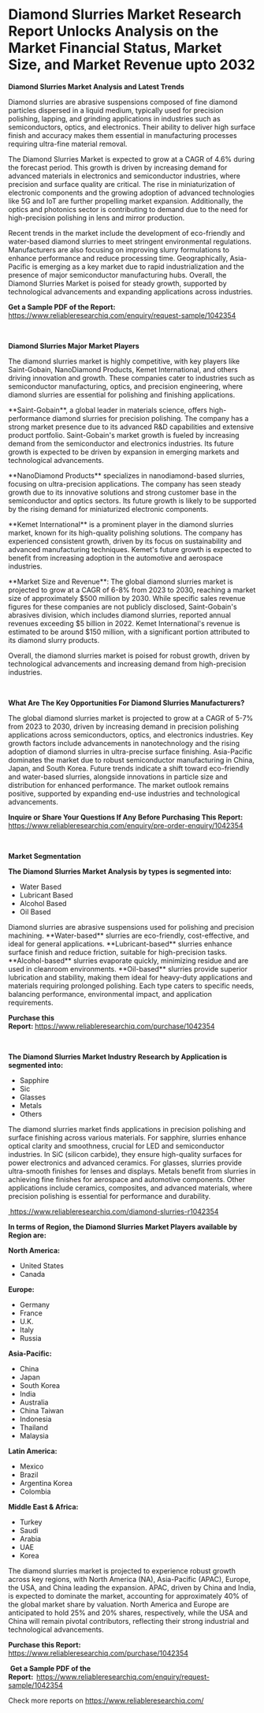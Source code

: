 <p><h1>Diamond Slurries Market Research Report Unlocks Analysis on the Market Financial Status, Market Size, and Market Revenue upto 2032</h1></p><p><strong>Diamond Slurries Market Analysis and Latest Trends</strong></p>
<p><p>Diamond slurries are abrasive suspensions composed of fine diamond particles dispersed in a liquid medium, typically used for precision polishing, lapping, and grinding applications in industries such as semiconductors, optics, and electronics. Their ability to deliver high surface finish and accuracy makes them essential in manufacturing processes requiring ultra-fine material removal.</p><p>The Diamond Slurries Market is expected to grow at a CAGR of 4.6% during the forecast period. This growth is driven by increasing demand for advanced materials in electronics and semiconductor industries, where precision and surface quality are critical. The rise in miniaturization of electronic components and the growing adoption of advanced technologies like 5G and IoT are further propelling market expansion. Additionally, the optics and photonics sector is contributing to demand due to the need for high-precision polishing in lens and mirror production.</p><p>Recent trends in the market include the development of eco-friendly and water-based diamond slurries to meet stringent environmental regulations. Manufacturers are also focusing on improving slurry formulations to enhance performance and reduce processing time. Geographically, Asia-Pacific is emerging as a key market due to rapid industrialization and the presence of major semiconductor manufacturing hubs. Overall, the Diamond Slurries Market is poised for steady growth, supported by technological advancements and expanding applications across industries.</p></p>
<p><strong>Get a Sample PDF of the Report:&nbsp;</strong> <a href="https://www.reliableresearchiq.com/enquiry/request-sample/1042354?utm_campaign=1842&utm_medium=2&utm_source=Github&utm_content=ia&utm_term=25012025&utm_id=diamond-slurries">https://www.reliableresearchiq.com/enquiry/request-sample/1042354</a></p>
<p>&nbsp;</p>
<p><strong>Diamond Slurries Major Market Players</strong></p>
<p><p>The diamond slurries market is highly competitive, with key players like Saint-Gobain, NanoDiamond Products, Kemet International, and others driving innovation and growth. These companies cater to industries such as semiconductor manufacturing, optics, and precision engineering, where diamond slurries are essential for polishing and finishing applications.</p><p>**Saint-Gobain**, a global leader in materials science, offers high-performance diamond slurries for precision polishing. The company has a strong market presence due to its advanced R&D capabilities and extensive product portfolio. Saint-Gobain's market growth is fueled by increasing demand from the semiconductor and electronics industries. Its future growth is expected to be driven by expansion in emerging markets and technological advancements.</p><p>**NanoDiamond Products** specializes in nanodiamond-based slurries, focusing on ultra-precision applications. The company has seen steady growth due to its innovative solutions and strong customer base in the semiconductor and optics sectors. Its future growth is likely to be supported by the rising demand for miniaturized electronic components.</p><p>**Kemet International** is a prominent player in the diamond slurries market, known for its high-quality polishing solutions. The company has experienced consistent growth, driven by its focus on sustainability and advanced manufacturing techniques. Kemet's future growth is expected to benefit from increasing adoption in the automotive and aerospace industries.</p><p>**Market Size and Revenue**: The global diamond slurries market is projected to grow at a CAGR of 6-8% from 2023 to 2030, reaching a market size of approximately $500 million by 2030. While specific sales revenue figures for these companies are not publicly disclosed, Saint-Gobain's abrasives division, which includes diamond slurries, reported annual revenues exceeding $5 billion in 2022. Kemet International's revenue is estimated to be around $150 million, with a significant portion attributed to its diamond slurry products.</p><p>Overall, the diamond slurries market is poised for robust growth, driven by technological advancements and increasing demand from high-precision industries.</p></p>
<p>&nbsp;</p>
<p><strong>What Are The Key Opportunities For Diamond Slurries Manufacturers?</strong></p>
<p><p>The global diamond slurries market is projected to grow at a CAGR of 5-7% from 2023 to 2030, driven by increasing demand in precision polishing applications across semiconductors, optics, and electronics industries. Key growth factors include advancements in nanotechnology and the rising adoption of diamond slurries in ultra-precise surface finishing. Asia-Pacific dominates the market due to robust semiconductor manufacturing in China, Japan, and South Korea. Future trends indicate a shift toward eco-friendly and water-based slurries, alongside innovations in particle size and distribution for enhanced performance. The market outlook remains positive, supported by expanding end-use industries and technological advancements.</p></p>
<p><strong>Inquire or Share Your Questions If Any Before Purchasing This Report:</strong> <a href="https://www.reliableresearchiq.com/enquiry/pre-order-enquiry/1042354?utm_campaign=1842&utm_medium=2&utm_source=Github&utm_content=ia&utm_term=25012025&utm_id=diamond-slurries">https://www.reliableresearchiq.com/enquiry/pre-order-enquiry/1042354</a></p>
<p>&nbsp;</p>
<p><strong>Market Segmentation</strong></p>
<p><strong>The Diamond Slurries Market Analysis by types is segmented into:</strong></p>
<p><ul><li>Water Based</li><li>Lubricant Based</li><li>Alcohol Based</li><li>Oil Based</li></ul></p>
<p><p>Diamond slurries are abrasive suspensions used for polishing and precision machining. **Water-based** slurries are eco-friendly, cost-effective, and ideal for general applications. **Lubricant-based** slurries enhance surface finish and reduce friction, suitable for high-precision tasks. **Alcohol-based** slurries evaporate quickly, minimizing residue and are used in cleanroom environments. **Oil-based** slurries provide superior lubrication and stability, making them ideal for heavy-duty applications and materials requiring prolonged polishing. Each type caters to specific needs, balancing performance, environmental impact, and application requirements.</p></p>
<p><strong>Purchase this Report:&nbsp;</strong><a href="https://www.reliableresearchiq.com/purchase/1042354?utm_campaign=1842&utm_medium=2&utm_source=Github&utm_content=ia&utm_term=25012025&utm_id=diamond-slurries">https://www.reliableresearchiq.com/purchase/1042354</a></p>
<p>&nbsp;</p>
<p><strong>The Diamond Slurries Market Industry Research by Application is segmented into:</strong></p>
<p><ul><li>Sapphire</li><li>Sic</li><li>Glasses</li><li>Metals</li><li>Others</li></ul></p>
<p><p>The diamond slurries market finds applications in precision polishing and surface finishing across various materials. For sapphire, slurries enhance optical clarity and smoothness, crucial for LED and semiconductor industries. In SiC (silicon carbide), they ensure high-quality surfaces for power electronics and advanced ceramics. For glasses, slurries provide ultra-smooth finishes for lenses and displays. Metals benefit from slurries in achieving fine finishes for aerospace and automotive components. Other applications include ceramics, composites, and advanced materials, where precision polishing is essential for performance and durability.</p></p>
<p><a href="https://www.reliableresearchiq.com/diamond-slurries-r1042354?utm_campaign=1842&utm_medium=2&utm_source=Github&utm_content=ia&utm_term=25012025&utm_id=diamond-slurries">&nbsp;https://www.reliableresearchiq.com/diamond-slurries-r1042354</a></p>
<p><strong>In terms of Region, the Diamond Slurries Market Players available by Region are:</strong></p>
<p>
    <p> <strong> North America: </strong>
        <ul>
            <li>United States</li>
            <li>Canada</li>
        </ul>
        </p> 
    <p> <strong> Europe: </strong>
        <ul>
            <li>Germany</li>
            <li>France</li>
            <li>U.K.</li>
            <li>Italy</li>
            <li>Russia</li>
        </ul>
        </p> 
    <p> <strong> Asia-Pacific: </strong>
        <ul>
            <li>China</li>
            <li>Japan</li>
            <li>South Korea</li>
            <li>India</li>
            <li>Australia</li>
            <li>China Taiwan</li>
            <li>Indonesia</li>
            <li>Thailand</li>
            <li>Malaysia</li>
        </ul>
        </p> 
    <p> <strong> Latin America: </strong>
        <ul>
            <li>Mexico</li>
            <li>Brazil</li>
            <li>Argentina Korea</li>
            <li>Colombia</li>
        </ul>
        </p> 
    <p> <strong> Middle East & Africa: </strong>
        <ul>
            <li>Turkey</li>
            <li>Saudi</li>
            <li>Arabia</li>
            <li>UAE</li>
            <li>Korea</li>
        </ul>
    </p>
    </p>
<p><p>The diamond slurries market is projected to experience robust growth across key regions, with North America (NA), Asia-Pacific (APAC), Europe, the USA, and China leading the expansion. APAC, driven by China and India, is expected to dominate the market, accounting for approximately 40% of the global market share by valuation. North America and Europe are anticipated to hold 25% and 20% shares, respectively, while the USA and China will remain pivotal contributors, reflecting their strong industrial and technological advancements.</p></p>
<p><strong>Purchase this Report: </strong><a href="https://www.reliableresearchiq.com/purchase/1042354?utm_campaign=1842&utm_medium=2&utm_source=Github&utm_content=ia&utm_term=25012025&utm_id=diamond-slurries">https://www.reliableresearchiq.com/purchase/1042354</a></p>
<p>&nbsp;<strong>Get a Sample PDF of the Report:&nbsp;&nbsp;</strong><a href="https://www.reliableresearchiq.com/enquiry/request-sample/1042354?utm_campaign=1842&utm_medium=2&utm_source=Github&utm_content=ia&utm_term=25012025&utm_id=diamond-slurries">https://www.reliableresearchiq.com/enquiry/request-sample/1042354</a></p>
<p><strong></strong></p>
<p>Check more reports on <a href="https://www.reliableresearchiq.com/?utm_campaign=1842&utm_medium=2&utm_source=Github&utm_content=ia&utm_term=25012025&utm_id=diamond-slurries">https://www.reliableresearchiq.com/</a></p>